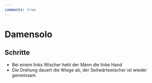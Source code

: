 ```yaml
---
comments: true
---
```

# Damensolo

## Schritte

- Bei einem links Wischer hebt der Mann die linke Hand
- Die Drehung dauert die Wiege ab, der Seitwärtswischer ist wieder gemeinsam

